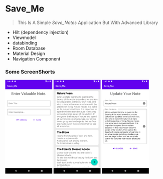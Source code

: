 <!-- heading -->
# Save_Me


<!-- Blockquote -->
<!-- Strong -->
>  This Is A Simple _Save_Notes_ Application But With Advanced Library

<!------------
-->


<!--ul-->
* Hilt (dependency injection)
* Viewmodel
* databinding
* Room Database
* Material Design
* Navigation Component


### Some ScreenShorts
<img src ="/sample_images/img3.png" width="150" height="300">
<img src ="/sample_images/img1.png" width="150" height="300">
<img src ="/sample_images/img2.png" width="150" height="300">











